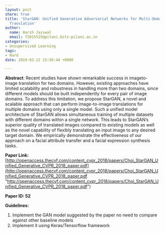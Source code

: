 ```yaml
---
layout: post
share: true
title: 'StarGAN: Unified Generative Adversarial Networks for Multi-Domain Image-to-Image
  Translation'
author:
  name: Harsh Jaiswal
  email: f2015525@pilani.bits-pilani.ac.in
categories:
- Unsupervised Learning
tags:
- Hard
date: 2019-03-22 15:56:44 +0000

---
```

**Abstract**: Recent studies have shown remarkable success in imageto-image translation for two domains. However, existing approaches have limited scalability and robustness in handling more than two domains, since different models should be built independently for every pair of image domains. To address this limitation, we propose StarGAN, a novel and scalable approach that can perform image-to-image translations for multiple domains using only a single model. Such a unified model architecture of StarGAN allows simultaneous training of multiple datasets with different domains within a single network. This leads to StarGAN’s superior quality of translated images compared to existing models as well as the novel capability of flexibly translating an input image to any desired target domain. We empirically demonstrate the effectiveness of our approach on a facial attribute transfer and a facial expression synthesis tasks.

**Paper Link:** [http://openaccess.thecvf.com/content_cvpr_2018/papers/Choi_StarGAN_Unified_Generative_CVPR_2018_paper.pdf](http://openaccess.thecvf.com/content_cvpr_2018/papers/Choi_StarGAN_Unified_Generative_CVPR_2018_paper.pdf "http://openaccess.thecvf.com/content_cvpr_2018/papers/Choi_StarGAN_Unified_Generative_CVPR_2018_paper.pdf")

**Paper ID: 52**

**Guidelines:** 

1. Implement the GAN model suggested by the paper no need to compare against other baseline models
2. Implement it using Keras/Tensorflow framework